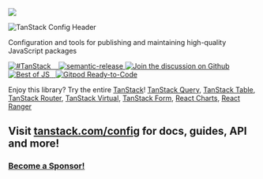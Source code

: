 <img src="https://static.scarf.sh/a.png?x-pxid=be2d8a11-9712-4c1d-9963-580b2d4fb133" />

![TanStack Config Header](https://github.com/TanStack/config/raw/main/media/repo-header.png)

Configuration and tools for publishing and maintaining high-quality JavaScript packages

<a href="https://twitter.com/intent/tweet?button_hashtag=TanStack" target="\_parent">
  <img alt="#TanStack" src="https://img.shields.io/twitter/url?color=%2308a0e9&label=%23TanStack&style=social&url=https%3A%2F%2Ftwitter.com%2Fintent%2Ftweet%3Fbutton_hashtag%3DTanStack">
</a><a href="https://discord.com/invite/WrRKjPJ" target="\_parent">
  <img alt="" src="https://img.shields.io/badge/Discord-TanStack-%235865F2" />
</a><a href="https://www.npmjs.com/package/@tanstack/config" target="\_parent">
  <img alt="" src="https://img.shields.io/npm/dm/@tanstack/config.svg" />
</a><a href="https://bundlephobia.com/package/@tanstack/config@latest" target="\_parent">
  <img alt="" src="https://badgen.net/bundlephobia/minzip/@tanstack/config" />
</a><a href="#badge">
    <img alt="semantic-release" src="https://img.shields.io/badge/%20%20%F0%9F%93%A6%F0%9F%9A%80-semantic--release-e10079.svg">
  </a><a href="https://github.com/TanStack/config/discussions">
  <img alt="Join the discussion on Github" src="https://img.shields.io/badge/Github%20Discussions%20%26%20Support-Chat%20now!-blue" />
</a><a href="https://bestofjs.org/projects/tanstack-config"><img alt="Best of JS" src="https://img.shields.io/endpoint?url=https://bestofjs-serverless.now.sh/api/project-badge?fullName=TanStack%2Fconfig%26since=daily" /></a><a href="https://github.com/TanStack/config/" target="\_parent">
  <img alt="" src="https://img.shields.io/github/stars/TanStack/config.svg?style=social&label=Star" />
</a><a href="https://twitter.com/tannerlinsley" target="\_parent">
  <img alt="" src="https://img.shields.io/twitter/follow/tannerlinsley.svg?style=social&label=Follow" />
</a> <a href="https://gitpod.io/from-referrer/">
  <img src="https://img.shields.io/badge/Gitpod-Ready--to--Code-blue?logo=gitpod" alt="Gitpod Ready-to-Code"/>
</a>

Enjoy this library? Try the entire [TanStack](https://tanstack.com)! [TanStack Query](https://github.com/TanStack/query), [TanStack Table](https://github.com/TanStack/table), [TanStack Router](https://github.com/tanstack/router), [TanStack Virtual](https://github.com/tanstack/virtual), [TanStack Form](https://github.com/tanstack/form), [React Charts](https://github.com/TanStack/react-charts), [React Ranger](https://github.com/TanStack/ranger)

## Visit [tanstack.com/config](https://tanstack.com/config) for docs, guides, API and more!

### [Become a Sponsor!](https://github.com/sponsors/tannerlinsley/)

<!-- Use the force, Luke! -->
